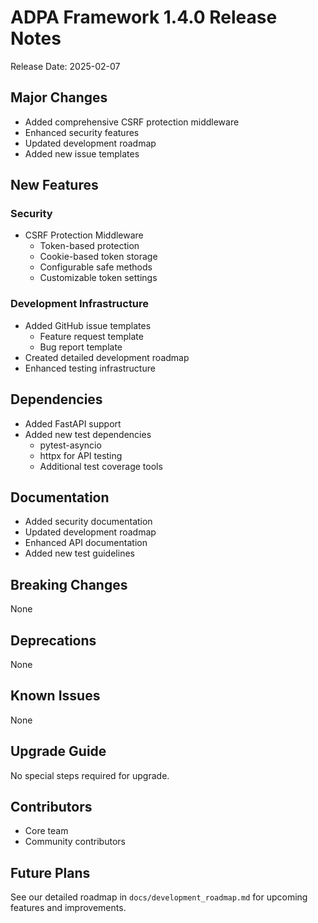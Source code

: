 # ADPA Framework 1.4.0 Release Notes

Release Date: 2025-02-07

## Major Changes
- Added comprehensive CSRF protection middleware
- Enhanced security features
- Updated development roadmap
- Added new issue templates

## New Features
### Security
- CSRF Protection Middleware
  - Token-based protection
  - Cookie-based token storage
  - Configurable safe methods
  - Customizable token settings

### Development Infrastructure
- Added GitHub issue templates
  - Feature request template
  - Bug report template
- Created detailed development roadmap
- Enhanced testing infrastructure

## Dependencies
- Added FastAPI support
- Added new test dependencies
  - pytest-asyncio
  - httpx for API testing
  - Additional test coverage tools

## Documentation
- Added security documentation
- Updated development roadmap
- Enhanced API documentation
- Added new test guidelines

## Breaking Changes
None

## Deprecations
None

## Known Issues
None

## Upgrade Guide
No special steps required for upgrade.

## Contributors
- Core team
- Community contributors

## Future Plans
See our detailed roadmap in `docs/development_roadmap.md` for upcoming features and improvements.
